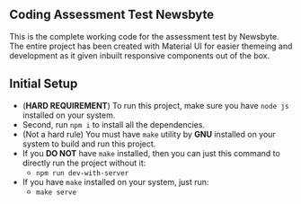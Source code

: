 ## Coding Assessment Test Newsbyte

This is the complete working code for the assessment test by Newsbyte.
The entire project has been created with Material UI for easier themeing and development as it given inbuilt responsive components out of the box.

## Initial Setup
  - (**HARD REQUIREMENT**) To run this project, make sure you have ```node js``` installed on your system.
  - Second, run ```npm i``` to install all the dependencies.
  - (Not a hard rule) You must have ```make``` utility by **GNU** installed on your system to build and run this project.
  - If you **DO NOT** have ```make``` installed, then you can just this command to directly run the project without it:
      - ```npm run dev-with-server```
  - If you have ```make``` installed on your system, just run:
    -  ```make serve```
